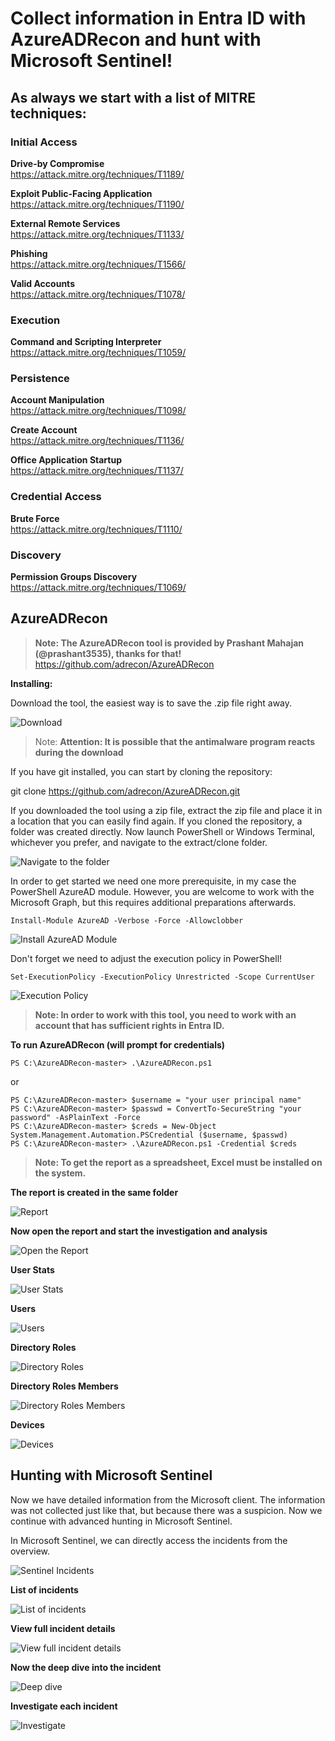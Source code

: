 # Collect information in Entra ID with AzureADRecon and hunt with Microsoft Sentinel!

## As always we start with a list of MITRE techniques:

### Initial Access

**Drive-by Compromise**  
https://attack.mitre.org/techniques/T1189/

**Exploit Public-Facing Application**  
https://attack.mitre.org/techniques/T1190/

**External Remote Services**  
https://attack.mitre.org/techniques/T1133/

**Phishing**  
https://attack.mitre.org/techniques/T1566/

**Valid Accounts**  
https://attack.mitre.org/techniques/T1078/

### Execution

**Command and Scripting Interpreter**  
https://attack.mitre.org/techniques/T1059/

### Persistence

**Account Manipulation**  
https://attack.mitre.org/techniques/T1098/

**Create Account**  
https://attack.mitre.org/techniques/T1136/

**Office Application Startup**  
https://attack.mitre.org/techniques/T1137/

### Credential Access

**Brute Force**  
https://attack.mitre.org/techniques/T1110/

### Discovery

**Permission Groups Discovery**  
https://attack.mitre.org/techniques/T1069/

## AzureADRecon

> **Note: The AzureADRecon tool is provided by Prashant Mahajan (@prashant3535), thanks for that!**  
https://github.com/adrecon/AzureADRecon

**Installing:** 

Download the tool, the easiest way is to save the .zip file right away.  

<img src="/Azure_Active_Directory/Images/aad_0.png" alt="Download">

> Note: **Attention: It is possible that the antimalware program reacts during the download**  

If you have git installed, you can start by cloning the repository:  

git clone https://github.com/adrecon/AzureADRecon.git

If you downloaded the tool using a zip file, extract the zip file and place it in a location that you can easily find again. If you cloned the repository, a folder was created directly.
Now launch PowerShell or Windows Terminal, whichever you prefer, and navigate to the extract/clone folder.

<img src="/Azure_Active_Directory/Images/wt_1.png" alt="Navigate to the folder">

In order to get started we need one more prerequisite, in my case the PowerShell AzureAD module. However, you are welcome to work with the Microsoft Graph, but this requires additional preparations afterwards.

```
Install-Module AzureAD -Verbose -Force -Allowclobber
```

<img src="/Azure_Active_Directory/Images/wt_2.png" alt="Install AzureAD Module">

Don't forget we need to adjust the execution policy in PowerShell!

```
Set-ExecutionPolicy -ExecutionPolicy Unrestricted -Scope CurrentUser
```

<img src="/Azure_Active_Directory/Images/wt_3.png" alt="Execution Policy">

> **Note: In order to work with this tool, you need to work with an account that has sufficient rights in Entra ID.**  

**To run AzureADRecon (will prompt for credentials)**  

```
PS C:\AzureADRecon-master> .\AzureADRecon.ps1
```

or

```
PS C:\AzureADRecon-master> $username = "your user principal name"
PS C:\AzureADRecon-master> $passwd = ConvertTo-SecureString "your password" -AsPlainText -Force
PS C:\AzureADRecon-master> $creds = New-Object System.Management.Automation.PSCredential ($username, $passwd)
PS C:\AzureADRecon-master> .\AzureADRecon.ps1 -Credential $creds
```

> **Note: To get the report as a spreadsheet, Excel must be installed on the system.**  

**The report is created in the same folder**  

<img src="/Azure_Active_Directory/Images/wt_4.png" alt="Report">

**Now open the report and start the investigation and analysis**  

<img src="/Azure_Active_Directory/Images/aad_1.png" alt="Open the Report">

**User Stats**

<img src="/Azure_Active_Directory/Images/aad_2.png" alt="User Stats">

**Users**  

<img src="/Azure_Active_Directory/Images/aad_3.png" alt="Users">

**Directory Roles**  

<img src="/Azure_Active_Directory/Images/aad_4.png" alt="Directory Roles">

**Directory Roles Members**  

<img src="/Azure_Active_Directory/Images/aad_5.png" alt="Directory Roles Members">

**Devices**  

<img src="/Azure_Active_Directory/Images/aad_6.png" alt="Devices">

## Hunting with Microsoft Sentinel

Now we have detailed information from the Microsoft client. The information was not collected just like that, but because there was a suspicion. Now we continue with advanced hunting in Microsoft Sentinel.

In Microsoft Sentinel, we can directly access the incidents from the overview.

<img src="/Azure_Active_Directory/Images/sen_1.png" alt="Sentinel Incidents">

**List of incidents**

<img src="/Azure_Active_Directory/Images/sen_2.png" alt="List of incidents">

**View full incident details**

<img src="/Azure_Active_Directory/Images/sen_3.png" alt="View full incident details">

**Now the deep dive into the incident**

<img src="/Azure_Active_Directory/Images/sen_4.png" alt="Deep dive">

**Investigate each incident**

<img src="/Azure_Active_Directory/Images/sen_5.png" alt="Investigate">